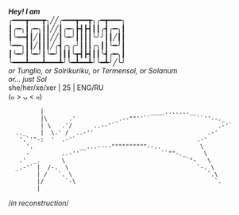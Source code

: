 ***Hey! I am*** <br />
╭━━━┳━━━┳╮╱╱╭━━━┳━━┳╮╭━┳━━━╮<br />
┃╭━╮┃╭━╮┃┃╱╱┃╭━╮┣┫┣┫┃┃╭┫╭━╮┃<br />
┃╰━━┫┃╱┃┃┃╱╱┃╰━╯┃┃┃┃╰╯╯┃┃╱┃┃<br />
╰━━╮┃┃╱┃┃┃╱╭┫╭╮╭╯┃┃┃╭╮┃┃╰━╯┃<br />
┃╰━╯┃╰━╯┃╰━╯┃┃┃╰┳┫┣┫┃┃╰┫╭━╮┃<br />
╰━━━┻━━━┻━━━┻╯╰━┻━━┻╯╰━┻╯╱╰╯<br />
*or Tunglio, or Solrikuriku, or Termensol, or Solanum*<br />
*or... just Sol*<br />
she/her/xe/xer | 25 | ENG/RU <br />
(๑ > ᴗ < ๑)

             |                              ____.......__            
             |\      .'           _.--""''``             ``''--._    
             | \   .'/      ..--'`                             .-'`  
      .._    |  \.' /  ..-''                                .-'      
       '.`'"-:  '  .-'`                                  .-'        
         '.             __...----""""""""""--..           \          
         -         ..-''                       ``""-._     \         
       .'  _.      \                                  `"-   \       
      _.-'` |  /-.  \                                    `-. \       
            | /   `. \                                      `.\      
            |/      `-\                                       `.     
            |                                                        

/*in reconstruction*/
